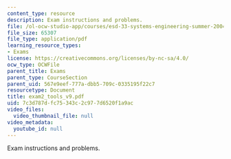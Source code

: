 ```yaml
---
content_type: resource
description: Exam instructions and problems.
file: /ol-ocw-studio-app/courses/esd-33-systems-engineering-summer-2004/7c3d787dfc75343c2c977d6520f1a9ac_exam2_tools_v9.pdf
file_size: 65307
file_type: application/pdf
learning_resource_types:
- Exams
license: https://creativecommons.org/licenses/by-nc-sa/4.0/
ocw_type: OCWFile
parent_title: Exams
parent_type: CourseSection
parent_uid: 567e9eef-777a-dbb5-709c-0335195f22c7
resourcetype: Document
title: exam2_tools_v9.pdf
uid: 7c3d787d-fc75-343c-2c97-7d6520f1a9ac
video_files:
  video_thumbnail_file: null
video_metadata:
  youtube_id: null
---
```

Exam instructions and problems.